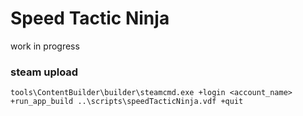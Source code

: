 # Speed Tactic Ninja
work in progress


### steam upload
`tools\ContentBuilder\builder\steamcmd.exe +login <account_name> +run_app_build ..\scripts\speedTacticNinja.vdf +quit`